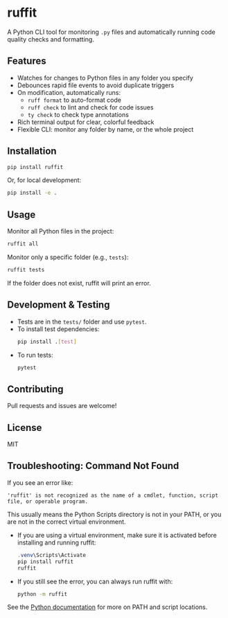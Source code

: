 # ruffit

A Python CLI tool for monitoring `.py` files and automatically running code quality checks and formatting.

## Features
- Watches for changes to Python files in any folder you specify
- Debounces rapid file events to avoid duplicate triggers
- On modification, automatically runs:
  - `ruff format` to auto-format code
  - `ruff check` to lint and check for code issues
  - `ty check` to check type annotations
- Rich terminal output for clear, colorful feedback
- Flexible CLI: monitor any folder by name, or the whole project

## Installation

```sh
pip install ruffit
```
Or, for local development:
```sh
pip install -e .
```

## Usage

Monitor all Python files in the project:
```sh
ruffit all
```

Monitor only a specific folder (e.g., `tests`):
```sh
ruffit tests
```

If the folder does not exist, ruffit will print an error.

## Development & Testing

- Tests are in the `tests/` folder and use `pytest`.
- To install test dependencies:
  ```sh
  pip install .[test]
  ```
- To run tests:
  ```sh
  pytest
  ```

## Contributing
Pull requests and issues are welcome!

## License
MIT

## Troubleshooting: Command Not Found

If you see an error like:

    'ruffit' is not recognized as the name of a cmdlet, function, script file, or operable program.

This usually means the Python Scripts directory is not in your PATH, or you are not in the correct virtual environment.

- If you are using a virtual environment, make sure it is activated before installing and running ruffit:
  ```powershell
  .venv\Scripts\Activate
  pip install ruffit
  ruffit
  ```
- If you still see the error, you can always run ruffit with:
  ```sh
  python -m ruffit
  ```

See the [Python documentation](https://docs.python.org/3/using/cmdline.html#environment-variables) for more on PATH and script locations.
